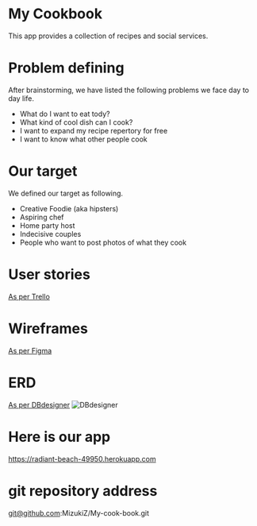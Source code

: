 # My Cookbook

This app provides a collection of recipes and social services.

# Problem defining
After brainstorming, we have listed the following problems we face day to day life.
- What do I want to eat tody?
- What kind of cool dish can I cook?
- I want to expand my recipe repertory for free
- I want to know what other people cook

# Our target
We defined our target as following.
- Creative Foodie (aka hipsters)
- Aspiring chef
- Home party host
- Indecisive couples
- People who want to post photos of what they cook

# User stories
[As per Trello](https://trello.com/invite/b/G8e8oan1/1ca04d847bcf54ea35a5b5e30840cf92/copy)

# Wireframes
[As per Figma](https://www.figma.com/file/Q5hcx5pL8eh05LbabKhx52CG/Untitled)

# ERD
[As per DBdesigner](https://files.slack.com/files-tmb/T630N2G5T-F7L5J4TLH-06c56a2d9c/db_design_1024.png)
![DBdesigner](https://files.slack.com/files-tmb/T630N2G5T-F7L5J4TLH-06c56a2d9c/db_design_1024.png "DB")

# Here is our app
https://radiant-beach-49950.herokuapp.com

# git repository address
git@github.com:MizukiZ/My-cook-book.git
